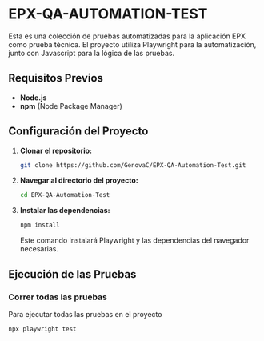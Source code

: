 # EPX-QA-AUTOMATION-TEST

Esta es una colección de pruebas automatizadas para la aplicación EPX como prueba técnica. El proyecto utiliza Playwright para la automatización, junto con Javascript para la lógica de las pruebas.

## Requisitos Previos

- **Node.js**
- **npm** (Node Package Manager)

## Configuración del Proyecto

1.  **Clonar el repositorio:**
    ```bash
    git clone https://github.com/GenovaC/EPX-QA-Automation-Test.git
    ```

2.  **Navegar al directorio del proyecto:**
    ```bash
    cd EPX-QA-Automation-Test
    ```

3.  **Instalar las dependencias:**
    ```bash
    npm install
    ```
    
    Este comando instalará Playwright y las dependencias del navegador necesarias.

## Ejecución de las Pruebas

### Correr todas las pruebas

Para ejecutar todas las pruebas en el proyecto

```bash
npx playwright test
